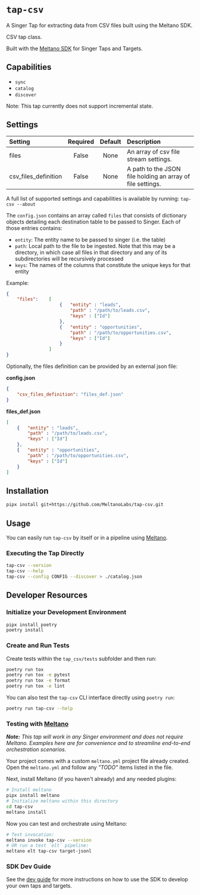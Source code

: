# `tap-csv`
A Singer Tap for extracting data from CSV files built using the Meltano SDK.

CSV tap class.

Built with the [Meltano SDK](https://sdk.meltano.com) for Singer Taps and Targets.

## Capabilities

* `sync`
* `catalog`
* `discover`

Note: This tap currently does not support incremental state.

## Settings

| Setting             | Required | Default | Description |
|:--------------------|:--------:|:-------:|:------------|
| files               | False    | None    | An array of csv file stream settings. |
| csv_files_definition| False    | None    | A path to the JSON file holding an array of file settings. |

A full list of supported settings and capabilities is available by running: `tap-csv --about`

The `config.json` contains an array called `files` that consists of dictionary objects detailing each destination table to be passed to Singer. Each of those entries contains: 
* `entity`: The entity name to be passed to singer (i.e. the table)
* `path`: Local path to the file to be ingested. Note that this may be a directory, in which case all files in that directory and any of its subdirectories will be recursively processed
* `keys`: The names of the columns that constitute the unique keys for that entity

Example:

```json
{
	"files":	[ 	
					{	"entity" : "leads",
						"path" : "/path/to/leads.csv",
						"keys" : ["Id"]
					},
					{	"entity" : "opportunities",
						"path" : "/path/to/opportunities.csv",
						"keys" : ["Id"]
					}
				]
}
```

Optionally, the files definition can be provided by an external json file:

**config.json**
```json
{
	"csv_files_definition": "files_def.json"
}
```


**files_def.json**
```json
[ 	
	{	"entity" : "leads",
		"path" : "/path/to/leads.csv",
		"keys" : ["Id"]
	},
	{	"entity" : "opportunities",
		"path" : "/path/to/opportunities.csv",
		"keys" : ["Id"]
	}
]
```

## Installation

```bash
pipx install git+https://github.com/MeltanoLabs/tap-csv.git
```

## Usage

You can easily run `tap-csv` by itself or in a pipeline using [Meltano](https://meltano.com/).

### Executing the Tap Directly

```bash
tap-csv --version
tap-csv --help
tap-csv --config CONFIG --discover > ./catalog.json
```

## Developer Resources

### Initialize your Development Environment

```bash
pipx install poetry
poetry install
```

### Create and Run Tests

Create tests within the `tap_csv/tests` subfolder and
  then run:

```bash
poetry run tox
poetry run tox -e pytest
poetry run tox -e format
poetry run tox -e lint
```

You can also test the `tap-csv` CLI interface directly using `poetry run`:

```bash
poetry run tap-csv --help
```

### Testing with [Meltano](https://www.meltano.com)

_**Note:** This tap will work in any Singer environment and does not require Meltano.
Examples here are for convenience and to streamline end-to-end orchestration scenarios._

Your project comes with a custom `meltano.yml` project file already created. Open the `meltano.yml` and follow any _"TODO"_ items listed in
the file.

Next, install Meltano (if you haven't already) and any needed plugins:

```bash
# Install meltano
pipx install meltano
# Initialize meltano within this directory
cd tap-csv
meltano install
```

Now you can test and orchestrate using Meltano:

```bash
# Test invocation:
meltano invoke tap-csv --version
# OR run a test `elt` pipeline:
meltano elt tap-csv target-jsonl
```

### SDK Dev Guide

See the [dev guide](https://sdk.meltano.com/en/latest/dev_guide.html) for more instructions on how to use the SDK to 
develop your own taps and targets.
